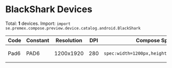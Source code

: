 # BlackShark Devices

Total: **1** devices. Import: `import se.premex.compose.preview.device.catalog.android.BlackShark`

| Code | Constant | Resolution | DPI | Compose Spec | Preview Usage |
|------|----------|------------|-----|-------------|---------------|
| Pad6 | PAD6 | 1200x1920 | 280 | `spec:width=1200px,height=1920px,dpi=280` | `@Preview(device = BlackShark.PAD6)` |

<!-- Generated automatically. Do not edit manually. -->
